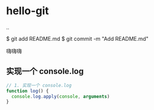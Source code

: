 # hello-git
..

$ git add README.md
$ git commit -m "Add README.md"

嗨嗨嗨

## 实现一个 console.log

```js
// 1. 实现一个 console.log
function log() {
  console.log.apply(console, arguments)
}
```
